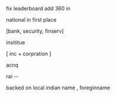 fix leaderboard 
add 360 in 



national in first place

[bank, security, finserv]

insititue 


[ inc + corpration ]

acnq 

rai -- 

backed on local 
indian name , foreginname